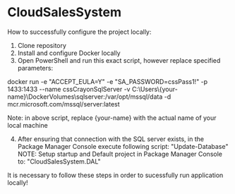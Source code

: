 # CloudSalesSystem

How to successfully configure the project locally:

1. Clone repository
2. Install and configure Docker locally
3. Open PowerShell and run this exact script, however replace specified parameters:

docker run -e "ACCEPT_EULA=Y" -e "SA_PASSWORD=cssPass1!" -p 1433:1433 
--name cssCrayonSqlServer -v C:\Users\\{your-name}\DockerVolumes\sqlserver:/var/opt/mssql/data 
-d mcr.microsoft.com/mssql/server:latest

Note: in above script, replace {your-name} with the actual name of your local machine

4. After ensuring that connection with the SQL server exists, in the Package Manager Console execute following script: "Update-Database"
NOTE: Setup startup and Default project in Package Manager Console to: "CloudSalesSystem.DAL"

It is necessary to follow these steps in order to sucessfully run application locally!
